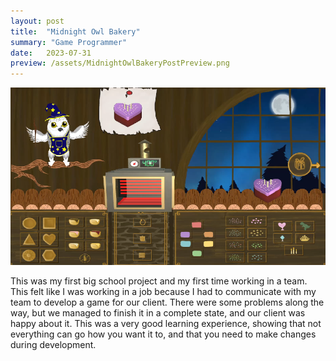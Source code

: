 ```yaml
---
layout: post
title:  "Midnight Owl Bakery"
summary: "Game Programmer"
date:   2023-07-31
preview: /assets/MidnightOwlBakeryPostPreview.png
---
```


![Midnight Owl Bakery](/assets/MidnightOwlBakery.png)

This was my first big school project and my first time working in a team. 
This felt like I was working in a job because I had to communicate with my team to develop a game for our client. 
There were some problems along the way, but we managed to finish it in a complete state, and our client was happy about it. 
This was a very good learning experience, showing that not everything can go how you want it to, and that you need to make changes during development.
